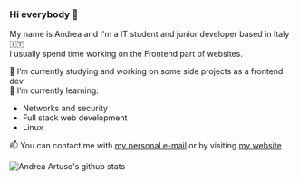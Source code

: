 ### Hi everybody 👋

My name is Andrea and I'm a IT student and junior developer based in Italy 🇮🇹  
I usually spend time working on the Frontend part of websites.

🔭 I’m currently studying and working on some side projects as a frontend dev  
🌱 I’m currently learning:
  - Networks and security
  - Full stack web development
  - Linux
 
📫 You can contact me with [my personal e-mail](mailto:andrea.artuso.business@gmail.com) or by visiting [my website](https://andrea-artuso.dev)    


![Andrea Artuso's github stats](https://github-readme-stats.vercel.app/api?username=andrea-artuso)
